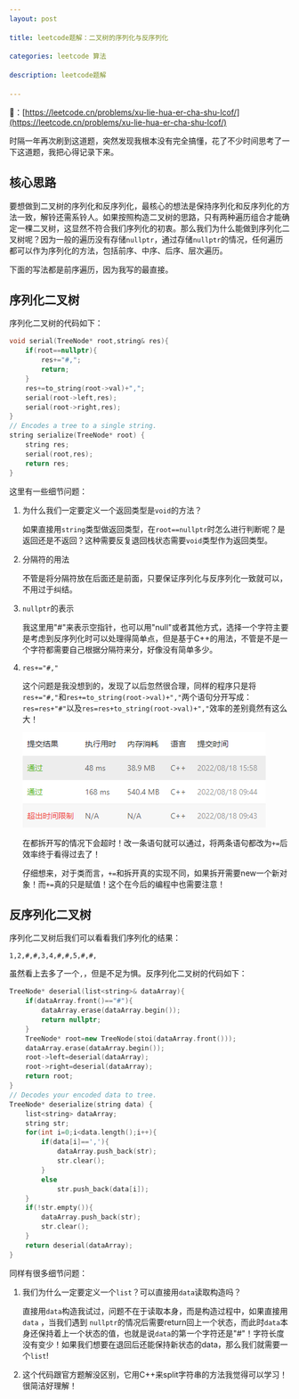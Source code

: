 ```yaml
---
layout: post

title: leetcode题解：二叉树的序列化与反序列化

categories: leetcode 算法

description: leetcode题解

---
```


🔗：[https://leetcode.cn/problems/xu-lie-hua-er-cha-shu-lcof/](https://leetcode.cn/problems/xu-lie-hua-er-cha-shu-lcof/)

时隔一年再次刷到这道题，突然发现我根本没有完全搞懂，花了不少时间思考了一下这道题，我把心得记录下来。

## 核心思路

要想做到二叉树的序列化和反序列化，最核心的想法是保持序列化和反序列化的方法一致，解铃还需系铃人。如果按照构造二叉树的思路，只有两种遍历组合才能确定一棵二叉树，这显然不符合我们序列化的初衷。那么我们为什么能做到序列化二叉树呢？因为一般的遍历没有存储`nullptr`，通过存储`nullptr`的情况，任何遍历都可以作为序列化的方法，包括前序、中序、后序、层次遍历。

下面的写法都是前序遍历，因为我写的最直接。

## 序列化二叉树

序列化二叉树的代码如下：

```c++
void serial(TreeNode* root,string& res){
    if(root==nullptr){
        res+="#,";
        return;
    }
    res+=to_string(root->val)+",";
    serial(root->left,res);
    serial(root->right,res);
}
// Encodes a tree to a single string.
string serialize(TreeNode* root) {
    string res;
    serial(root,res);
    return res;
}
```

这里有一些细节问题：

1. 为什么我们一定要定义一个返回类型是`void`的方法？

   如果直接用`string`类型做返回类型，在`root==nullptr`时怎么进行判断呢？是返回还是不返回？这种需要反复退回栈状态需要`void`类型作为返回类型。

2. 分隔符的用法

   不管是将分隔符放在后面还是前面，只要保证序列化与反序列化一致就可以，不用过于纠结。

3. `nullptr`的表示

   我这里用"#"来表示空指针，也可以用"null"或者其他方式，选择一个字符主要是考虑到反序列化时可以处理得简单点，但是基于C++的用法，不管是不是一个字符都需要自己根据分隔符来分，好像没有简单多少。

4. `res+="#,"`

   这个问题是我没想到的，发现了以后忽然很合理，同样的程序只是将`res+="#,"`和`res+=to_string(root->val)+","`两个语句分开写成：`res=res+"#"`以及`res=res+to_string(root->val)+","`效率的差别竟然有这么大！

   ![IMG_6862](/images/posts/IMG_6862.png)

   在都拆开写的情况下会超时！改一条语句就可以通过，将两条语句都改为`+=`后效率终于看得过去了！

   仔细想来，对于类而言，`+=`和拆开真的实现不同，如果拆开需要new一个新对象！而`+=`真的只是赋值！这个在今后的编程中也需要注意！

## 反序列化二叉树

序列化二叉树后我们可以看看我们序列化的结果：

```
1,2,#,#,3,4,#,#,5,#,#,
```

虽然看上去多了一个`,`，但是不足为惧。反序列化二叉树的代码如下：

```c++
TreeNode* deserial(list<string>& dataArray){
    if(dataArray.front()=="#"){
        dataArray.erase(dataArray.begin());
        return nullptr;
    }
    TreeNode* root=new TreeNode(stoi(dataArray.front()));
    dataArray.erase(dataArray.begin());
    root->left=deserial(dataArray);
    root->right=deserial(dataArray);
    return root;
}
// Decodes your encoded data to tree.
TreeNode* deserialize(string data) {
    list<string> dataArray;
    string str;
    for(int i=0;i<data.length();i++){
        if(data[i]==','){
            dataArray.push_back(str);
            str.clear();
        }
        else
            str.push_back(data[i]);
    }
    if(!str.empty()){
        dataArray.push_back(str);
        str.clear();
    }
    return deserial(dataArray);
}
```

同样有很多细节问题：

1. 我们为什么一定要定义一个`list`？可以直接用`data`读取构造吗？

   直接用`data`构造我试过，问题不在于读取本身，而是构造过程中，如果直接用`data` ，当我们遇到 `nullptr`的情况后需要return回上一个状态，而此时`data`本身还保持着上一个状态的值，也就是说`data`的第一个字符还是"#"！字符长度没有变少！如果我们想要在退回后还能保持新状态的data，那么我们就需要一个`list`!

2. 这个代码跟官方题解没区别，它用C++来split字符串的方法我觉得可以学习！很简洁好理解！